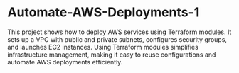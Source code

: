 # Automate-AWS-Deployments-1
This project shows how to deploy AWS services using Terraform modules. It sets up a VPC with public and private subnets, configures security groups, and launches EC2 instances. Using Terraform modules simplifies infrastructure management, making it easy to reuse configurations and automate AWS deployments efficiently.
